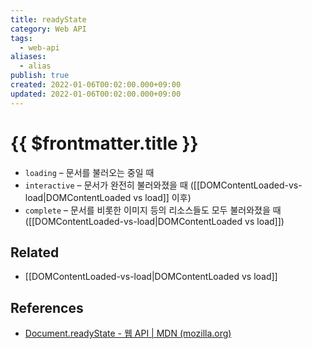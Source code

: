 ```yaml
---
title: readyState
category: Web API
tags:
  - web-api
aliases:
  - alias
publish: true
created: 2022-01-06T00:02:00.000+09:00
updated: 2022-01-06T00:02:00.000+09:00
---
```


# {{ $frontmatter.title }}

- `loading` – 문서를 불러오는 중일 때
- `interactive` – 문서가 완전히 불러와졌을 때 ([[DOMContentLoaded-vs-load|DOMContentLoaded vs load]] 이후)
- `complete` – 문서를 비롯한 이미지 등의 리소스들도 모두 불러와졌을 때 ([[DOMContentLoaded-vs-load|DOMContentLoaded vs load]])

## Related

- [[DOMContentLoaded-vs-load|DOMContentLoaded vs load]]

## References

- [Document.readyState - 웹 API | MDN (mozilla.org)](https://developer.mozilla.org/en-US/docs/Web/API/Document/readyState)
